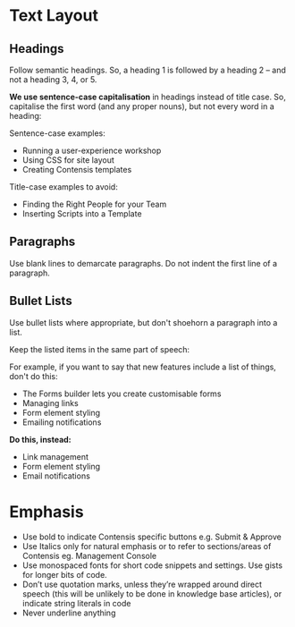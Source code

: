 # Text Layout
## Headings
Follow semantic headings. So, a heading 1 is followed by a heading 2 – and not a heading 3, 4, or 5.

**We use sentence-case capitalisation** in headings instead of title case. So, capitalise the first word (and any proper nouns), but not every word in a heading:

Sentence-case examples:
- Running a user-experience workshop
- Using CSS for site layout
- Creating Contensis templates

Title-case examples to avoid:
- Finding the Right People for your Team
- Inserting Scripts into a Template

## Paragraphs
Use blank lines to demarcate paragraphs. Do not indent the first line of a paragraph.

## Bullet Lists
Use bullet lists where appropriate, but don't shoehorn a paragraph into a list.

Keep the listed items in the same part of speech:

For example, if you want to say that new features include a list of things, don't do this:

- The Forms builder lets you create customisable forms
- Managing links
- Form element styling
- Emailing notifications

**Do this, instead:**

- Link management
- Form element styling
- Email notifications

# Emphasis
- Use bold to indicate Contensis specific buttons e.g. Submit & Approve
- Use Italics only for natural emphasis or to refer to sections/areas of Contensis eg. Management Console
- Use  monospaced fonts for short code snippets and settings. Use gists for longer bits of code.
- Don’t use quotation marks, unless they’re wrapped around direct speech (this will be unlikely to be done in knowledge base articles), or indicate string literals in code
- Never underline anything

